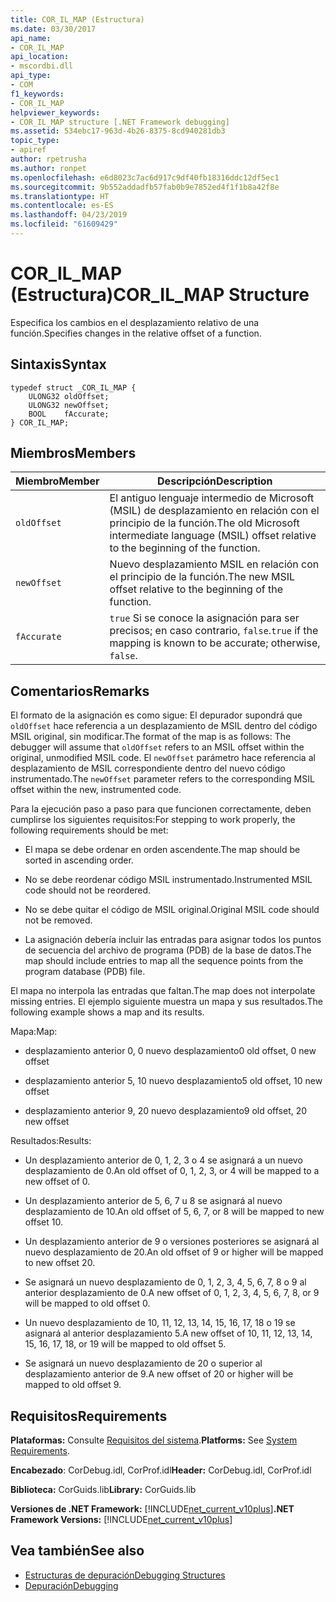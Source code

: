 ```yaml
---
title: COR_IL_MAP (Estructura)
ms.date: 03/30/2017
api_name:
- COR_IL_MAP
api_location:
- mscordbi.dll
api_type:
- COM
f1_keywords:
- COR_IL_MAP
helpviewer_keywords:
- COR_IL_MAP structure [.NET Framework debugging]
ms.assetid: 534ebc17-963d-4b26-8375-8cd940281db3
topic_type:
- apiref
author: rpetrusha
ms.author: ronpet
ms.openlocfilehash: e6d8023c7ac6d917c9df40fb18316ddc12df5ec1
ms.sourcegitcommit: 9b552addadfb57fab0b9e7852ed4f1f1b8a42f8e
ms.translationtype: HT
ms.contentlocale: es-ES
ms.lasthandoff: 04/23/2019
ms.locfileid: "61609429"
---
```

# <a name="corilmap-structure"></a><span data-ttu-id="6a859-102">COR_IL_MAP (Estructura)</span><span class="sxs-lookup"><span data-stu-id="6a859-102">COR_IL_MAP Structure</span></span>
<span data-ttu-id="6a859-103">Especifica los cambios en el desplazamiento relativo de una función.</span><span class="sxs-lookup"><span data-stu-id="6a859-103">Specifies changes in the relative offset of a function.</span></span>  
  
## <a name="syntax"></a><span data-ttu-id="6a859-104">Sintaxis</span><span class="sxs-lookup"><span data-stu-id="6a859-104">Syntax</span></span>  
  
```  
typedef struct _COR_IL_MAP {  
    ULONG32 oldOffset;   
    ULONG32 newOffset;   
    BOOL    fAccurate;  
} COR_IL_MAP;  
```  
  
## <a name="members"></a><span data-ttu-id="6a859-105">Miembros</span><span class="sxs-lookup"><span data-stu-id="6a859-105">Members</span></span>  
  
|<span data-ttu-id="6a859-106">Miembro</span><span class="sxs-lookup"><span data-stu-id="6a859-106">Member</span></span>|<span data-ttu-id="6a859-107">Descripción</span><span class="sxs-lookup"><span data-stu-id="6a859-107">Description</span></span>|  
|------------|-----------------|  
|`oldOffset`|<span data-ttu-id="6a859-108">El antiguo lenguaje intermedio de Microsoft (MSIL) de desplazamiento en relación con el principio de la función.</span><span class="sxs-lookup"><span data-stu-id="6a859-108">The old Microsoft intermediate language (MSIL) offset relative to the beginning of the function.</span></span>|  
|`newOffset`|<span data-ttu-id="6a859-109">Nuevo desplazamiento MSIL en relación con el principio de la función.</span><span class="sxs-lookup"><span data-stu-id="6a859-109">The new MSIL offset relative to the beginning of the function.</span></span>|  
|`fAccurate`|<span data-ttu-id="6a859-110">`true` Si se conoce la asignación para ser precisos; en caso contrario, `false`.</span><span class="sxs-lookup"><span data-stu-id="6a859-110">`true` if the mapping is known to be accurate; otherwise, `false`.</span></span>|  
  
## <a name="remarks"></a><span data-ttu-id="6a859-111">Comentarios</span><span class="sxs-lookup"><span data-stu-id="6a859-111">Remarks</span></span>  
 <span data-ttu-id="6a859-112">El formato de la asignación es como sigue: El depurador supondrá que `oldOffset` hace referencia a un desplazamiento de MSIL dentro del código MSIL original, sin modificar.</span><span class="sxs-lookup"><span data-stu-id="6a859-112">The format of the map is as follows: The debugger will assume that `oldOffset` refers to an MSIL offset within the original, unmodified MSIL code.</span></span> <span data-ttu-id="6a859-113">El `newOffset` parámetro hace referencia al desplazamiento de MSIL correspondiente dentro del nuevo código instrumentado.</span><span class="sxs-lookup"><span data-stu-id="6a859-113">The `newOffset` parameter refers to the corresponding MSIL offset within the new, instrumented code.</span></span>  
  
 <span data-ttu-id="6a859-114">Para la ejecución paso a paso para que funcionen correctamente, deben cumplirse los siguientes requisitos:</span><span class="sxs-lookup"><span data-stu-id="6a859-114">For stepping to work properly, the following requirements should be met:</span></span>  
  
- <span data-ttu-id="6a859-115">El mapa se debe ordenar en orden ascendente.</span><span class="sxs-lookup"><span data-stu-id="6a859-115">The map should be sorted in ascending order.</span></span>  
  
- <span data-ttu-id="6a859-116">No se debe reordenar código MSIL instrumentado.</span><span class="sxs-lookup"><span data-stu-id="6a859-116">Instrumented MSIL code should not be reordered.</span></span>  
  
- <span data-ttu-id="6a859-117">No se debe quitar el código de MSIL original.</span><span class="sxs-lookup"><span data-stu-id="6a859-117">Original MSIL code should not be removed.</span></span>  
  
- <span data-ttu-id="6a859-118">La asignación debería incluir las entradas para asignar todos los puntos de secuencia del archivo de programa (PDB) de la base de datos.</span><span class="sxs-lookup"><span data-stu-id="6a859-118">The map should include entries to map all the sequence points from the program database (PDB) file.</span></span>  
  
 <span data-ttu-id="6a859-119">El mapa no interpola las entradas que faltan.</span><span class="sxs-lookup"><span data-stu-id="6a859-119">The map does not interpolate missing entries.</span></span> <span data-ttu-id="6a859-120">El ejemplo siguiente muestra un mapa y sus resultados.</span><span class="sxs-lookup"><span data-stu-id="6a859-120">The following example shows a map and its results.</span></span>  
  
 <span data-ttu-id="6a859-121">Mapa:</span><span class="sxs-lookup"><span data-stu-id="6a859-121">Map:</span></span>  
  
- <span data-ttu-id="6a859-122">desplazamiento anterior 0, 0 nuevo desplazamiento</span><span class="sxs-lookup"><span data-stu-id="6a859-122">0 old offset, 0 new offset</span></span>  
  
- <span data-ttu-id="6a859-123">desplazamiento anterior 5, 10 nuevo desplazamiento</span><span class="sxs-lookup"><span data-stu-id="6a859-123">5 old offset, 10 new offset</span></span>  
  
- <span data-ttu-id="6a859-124">desplazamiento anterior 9, 20 nuevo desplazamiento</span><span class="sxs-lookup"><span data-stu-id="6a859-124">9 old offset, 20 new offset</span></span>  
  
 <span data-ttu-id="6a859-125">Resultados:</span><span class="sxs-lookup"><span data-stu-id="6a859-125">Results:</span></span>  
  
- <span data-ttu-id="6a859-126">Un desplazamiento anterior de 0, 1, 2, 3 o 4 se asignará a un nuevo desplazamiento de 0.</span><span class="sxs-lookup"><span data-stu-id="6a859-126">An old offset of 0, 1, 2, 3, or 4 will be mapped to a new offset of 0.</span></span>  
  
- <span data-ttu-id="6a859-127">Un desplazamiento anterior de 5, 6, 7 u 8 se asignará al nuevo desplazamiento de 10.</span><span class="sxs-lookup"><span data-stu-id="6a859-127">An old offset of 5, 6, 7, or 8 will be mapped to new offset 10.</span></span>  
  
- <span data-ttu-id="6a859-128">Un desplazamiento anterior de 9 o versiones posteriores se asignará al nuevo desplazamiento de 20.</span><span class="sxs-lookup"><span data-stu-id="6a859-128">An old offset of 9 or higher will be mapped to new offset 20.</span></span>  
  
- <span data-ttu-id="6a859-129">Se asignará un nuevo desplazamiento de 0, 1, 2, 3, 4, 5, 6, 7, 8 o 9 al anterior desplazamiento de 0.</span><span class="sxs-lookup"><span data-stu-id="6a859-129">A new offset of 0, 1, 2, 3, 4, 5, 6, 7, 8, or 9 will be mapped to old offset 0.</span></span>  
  
- <span data-ttu-id="6a859-130">Un nuevo desplazamiento de 10, 11, 12, 13, 14, 15, 16, 17, 18 o 19 se asignará al anterior desplazamiento 5.</span><span class="sxs-lookup"><span data-stu-id="6a859-130">A new offset of 10, 11, 12, 13, 14, 15, 16, 17, 18, or 19 will be mapped to old offset 5.</span></span>  
  
- <span data-ttu-id="6a859-131">Se asignará un nuevo desplazamiento de 20 o superior al desplazamiento anterior de 9.</span><span class="sxs-lookup"><span data-stu-id="6a859-131">A new offset of 20 or higher will be mapped to old offset 9.</span></span>  
  
## <a name="requirements"></a><span data-ttu-id="6a859-132">Requisitos</span><span class="sxs-lookup"><span data-stu-id="6a859-132">Requirements</span></span>  
 <span data-ttu-id="6a859-133">**Plataformas:** Consulte [Requisitos del sistema](../../../../docs/framework/get-started/system-requirements.md).</span><span class="sxs-lookup"><span data-stu-id="6a859-133">**Platforms:** See [System Requirements](../../../../docs/framework/get-started/system-requirements.md).</span></span>  
  
 <span data-ttu-id="6a859-134">**Encabezado**: CorDebug.idl, CorProf.idl</span><span class="sxs-lookup"><span data-stu-id="6a859-134">**Header:** CorDebug.idl, CorProf.idl</span></span>  
  
 <span data-ttu-id="6a859-135">**Biblioteca:** CorGuids.lib</span><span class="sxs-lookup"><span data-stu-id="6a859-135">**Library:** CorGuids.lib</span></span>  
  
 <span data-ttu-id="6a859-136">**Versiones de .NET Framework:** [!INCLUDE[net_current_v10plus](../../../../includes/net-current-v10plus-md.md)]</span><span class="sxs-lookup"><span data-stu-id="6a859-136">**.NET Framework Versions:** [!INCLUDE[net_current_v10plus](../../../../includes/net-current-v10plus-md.md)]</span></span>  
  
## <a name="see-also"></a><span data-ttu-id="6a859-137">Vea también</span><span class="sxs-lookup"><span data-stu-id="6a859-137">See also</span></span>

- [<span data-ttu-id="6a859-138">Estructuras de depuración</span><span class="sxs-lookup"><span data-stu-id="6a859-138">Debugging Structures</span></span>](../../../../docs/framework/unmanaged-api/debugging/debugging-structures.md)
- [<span data-ttu-id="6a859-139">Depuración</span><span class="sxs-lookup"><span data-stu-id="6a859-139">Debugging</span></span>](../../../../docs/framework/unmanaged-api/debugging/index.md)
